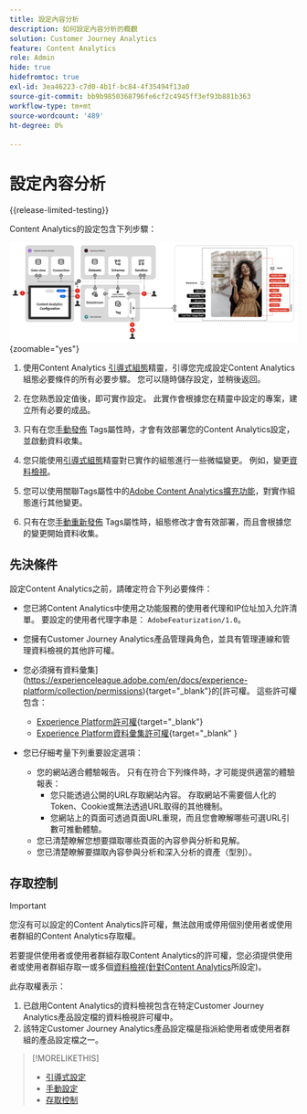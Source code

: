 ```yaml
---
title: 設定內容分析
description: 如何設定內容分析的概觀
solution: Customer Journey Analytics
feature: Content Analytics
role: Admin
hide: true
hidefromtoc: true
exl-id: 3ea46223-c7d0-4b1f-bc84-4f35494f13a0
source-git-commit: bb9b9850368796fe6cf2c4945ff3ef93b881b363
workflow-type: tm+mt
source-wordcount: '489'
ht-degree: 0%

---
```


# 設定內容分析

{{release-limited-testing}}

Content Analytics的設定包含下列步驟：

![內容分析的設定](../assets/aca-configuration.svg){zoomable="yes"}

1. 使用Content Analytics [引導式組態](guided.md)精靈，引導您完成設定Content Analytics組態必要條件的所有必要步驟。 您可以隨時儲存設定，並稍後返回。
1. 在您熟悉設定值後，即可實作設定。 此實作會根據您在精靈中設定的專案，建立所有必要的成品。
1. 只有在您[手動發佈](manual.md) Tags屬性時，才會有效部署您的Content Analytics設定，並啟動資料收集。

1. 您只能使用[引導式組態](guided.md)精靈對已實作的組態進行一些微幅變更。 例如，變更[資料檢視](/help/data-views/data-views.md)。
1. 您可以使用關聯Tags屬性中的[Adobe Content Analytics擴充功能](https://experienceleague.adobe.com/en/docs/experience-platform/tags/extensions/client/content-analytics/overview)，對實作組態進行其他變更。
1. 只有在您[手動重新發佈](manual.md) Tags屬性時，組態修改才會有效部署，而且會根據您的變更開始資料收集。


## 先決條件

設定Content Analytics之前，請確定符合下列必要條件：

* 您已將Content Analytics中使用之功能服務的使用者代理和IP位址加入允許清單。 要設定的使用者代理字串是： <code>AdobeFeaturization/1.0</code>。
* 您擁有Customer Journey Analytics產品管理員角色，並具有管理連線和管理資料檢視的其他許可權。
* 您必須擁有資料彙集](https://experienceleague.adobe.com/en/docs/experience-platform/collection/permissions){target="_blank"}的[許可權。 這些許可權包含：
   * [Experience Platform許可權](https://experienceleague.adobe.com/en/docs/experience-platform/collection/permissions#adobe-experience-platform-permissions){target="_blank"}
   * [Experience Platform資料彙集許可權](https://experienceleague.adobe.com/en/docs/experience-platform/collection/permissions#adobe-experience-platform-data-collection-permissions){target="_blank" }
* 您已仔細考量下列重要設定選項：

   * 您的網站適合體驗報告。 只有在符合下列條件時，才可能提供適當的體驗報表：
      * 您只能透過公開的URL存取網站內容。 存取網站不需要個人化的Token、Cookie或無法透過URL取得的其他機制。
      * 您網站上的頁面可透過頁面URL重現，而且您會瞭解哪些可選URL引數可推動體驗。
   * 您已清楚瞭解您想要擷取哪些頁面的內容參與分析和見解。
   * 您已清楚瞭解要擷取內容參與分析和深入分析的資產（型別）。


## 存取控制

>[!IMPORTANT]
>
>您沒有可以設定的Content Analytics許可權，無法啟用或停用個別使用者或使用者群組的Content Analytics存取權。
>

若要提供使用者或使用者群組存取Content Analytics的許可權，您必須提供使用者或使用者群組存取一或多個[資料檢視(針對Content Analytics](guided.md#data-view)所設定)。

此存取權表示：

1. 已啟用Content Analytics的資料檢視包含在特定Customer Journey Analytics產品設定檔的資料檢視許可權中。
1. 該特定Customer Journey Analytics產品設定檔是指派給使用者或使用者群組的產品設定檔之一。

>[!MORELIKETHIS]
>
>* [引導式設定](guided.md)
>* [手動設定](manual.md)
>* [存取控制](/help/technotes/access-control.md)
>
